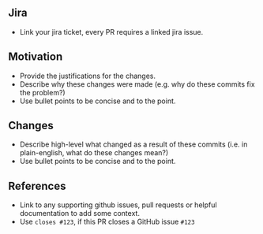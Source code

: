 ## Jira

- Link your jira ticket, every PR requires a linked jira issue.

## Motivation

- Provide the justifications for the changes.
- Describe why these changes were made (e.g. why do these commits fix the problem?)
- Use bullet points to be concise and to the point.

## Changes

- Describe high-level what changed as a result of these commits (i.e. in plain-english, what do these changes mean?)
- Use bullet points to be concise and to the point.

## References

- Link to any supporting github issues, pull requests or helpful documentation to add some context.
- Use `closes #123`, if this PR closes a GitHub issue `#123`
